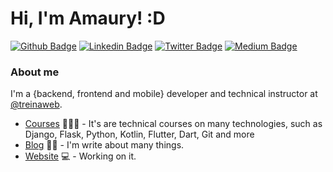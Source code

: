 # Hi, I'm Amaury! :D

[![Github Badge](https://img.shields.io/badge/-Github-000?style=flat-square&logo=Github&logoColor=white&link=https://github.com/amaurybsouza)](https://github.com/amaurybsouza)
[![Linkedin Badge](https://img.shields.io/badge/-LinkedIn-blue?style=flat-square&logo=Linkedin&logoColor=white&link=https://www.linkedin.com/in/amaurybsouza/)](https://www.linkedin.com/in/amaurybsouza/)
[![Twitter Badge](https://img.shields.io/badge/-Twitter-1ca0f1?style=flat-square&labelColor=1ca0f1&logo=twitter&logoColor=white&link=https://twitter.com/amaurybsouza)](https://twitter.com/amaurybsouza)
[![Medium Badge](https://img.shields.io/badge/-Medium-12100E?style=flat-square&labelColor=1ca0f1&logo=medium&logoColor=white&link=https://amaurybsouza.medium.com/)](https://amaurybsouza.medium.com/)

### About me
I'm a {backend, frontend and mobile} developer and technical instructor at [@treinaweb](https://www.treinaweb.com.br/).

- [Courses](https://www.treinaweb.com.br/cursos-online?q=fagner+pinheiro) 👨🏼‍🏫 - It's are technical courses on many technologies, such as Django, Flask, Python, Kotlin, Flutter, Dart, Git and more
- [Blog](https://www.treinaweb.com.br/blog/author/fagner-pinheiro/) ✍🏼 - I'm write about many things.
- [Website](https://fagnerpsantos.dev/) 💻 - Working on it.
